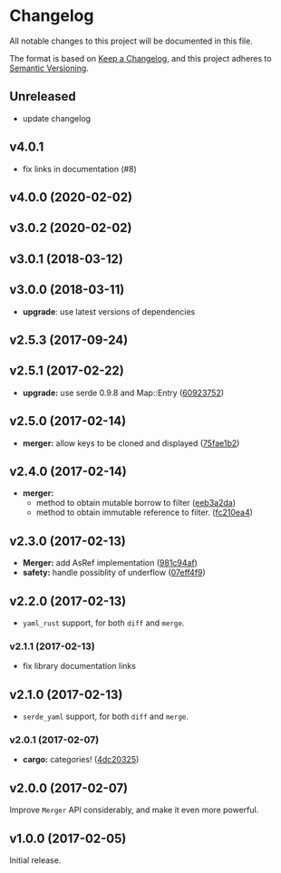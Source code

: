 # Changelog

All notable changes to this project will be documented in this file.

The format is based on [Keep a Changelog](https://keepachangelog.com/en/1.0.0/),
and this project adheres to [Semantic Versioning](https://semver.org/spec/v2.0.0.html).

## Unreleased

* update changelog

## v4.0.1

* fix links in documentation (#8)

## v4.0.0 (2020-02-02)

## v3.0.2 (2020-02-02)

## v3.0.1 (2018-03-12)

## v3.0.0 (2018-03-11)

* **upgrade**: use latest versions of dependencies

## v2.5.3 (2017-09-24)

## v2.5.1 (2017-02-22)

* **upgrade:**  use serde 0.9.8 and Map::Entry ([60923752](https://github.com/Byron/treediff-rs/commit/6092375279e6fe184c8b457f0e6eb5a9f7f05d3b))


## v2.5.0 (2017-02-14)

* **merger:**  allow keys to be cloned and displayed ([75fae1b2](https://github.com/Byron/treediff-rs/commit/75fae1b2c30b9ce42012f1c9d63118e0443b9b6f))


## v2.4.0 (2017-02-14)

* **merger:**
  *  method to obtain mutable borrow to filter ([eeb3a2da](https://github.com/Byron/treediff-rs/commit/eeb3a2da52c22d7e820fe3a40c74e55a2431ff9e))
  *  method to obtain immutable reference to filter. ([fc210ea4](https://github.com/Byron/treediff-rs/commit/fc210ea42354be6e8febcd210bd9630040bd357d))


## v2.3.0 (2017-02-13)

* **Merger:**  add AsRef implementation ([981c94af](https://github.com/Byron/treediff-rs/commit/981c94afe98cd1da11aed290562ebe4a1e7a60cc))
* **safety:**  handle possiblity of underflow ([07eff4f9](https://github.com/Byron/treediff-rs/commit/07eff4f93816bc10d4b0d5d98bcaef03741ee2c0))


## v2.2.0 (2017-02-13)

* `yaml_rust` support, for both `diff` and `merge`.

### v2.1.1 (2017-02-13)

* fix library documentation links

## v2.1.0 (2017-02-13)

* `serde_yaml` support, for both `diff` and `merge`.


### v2.0.1 (2017-02-07)

* **cargo:**  categories! ([4dc20325](https://github.com/Byron/treediff-rs/commit/4dc2032561593cee1a41f2371396fade9687906c))

## v2.0.0 (2017-02-07)

Improve `Merger` API considerably, and make it even more powerful.
## v1.0.0 (2017-02-05)

Initial release.
